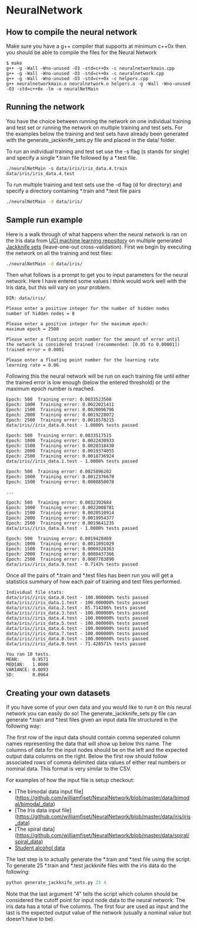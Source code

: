 # NeuralNetwork

## How to compile the neural network

Make sure you have a g++ compiler that supports at minimum c++0x
then you should be able to compile the files for the Neural Network

```
$ make
g++ -g -Wall -Wno-unused -O3 -std=c++0x -c neuralnetworkmain.cpp
g++ -g -Wall -Wno-unused -O3 -std=c++0x -c neuralnetwork.cpp
g++ -g -Wall -Wno-unused -O3 -std=c++0x -c helpers.cpp
g++ neuralnetworkmain.o neuralnetwork.o helpers.o -g -Wall -Wno-unused -O3 -std=c++0x -lm -o neuralNetMain
```

## Running the network

You have the choice between running the network on one individual training and test set or running the network on multiple training and test sets. For the examples below the training and test sets have already been generated with the generate_jackknife_sets.py file and placed in the data/ folder.

To run an individual training and test set use the -s flag (s stands for single) and specify a single *.train file followed by a *.test file.
```
./neuralNetMain -s data/iris/iris_data.4.train data/iris/iris_data.4.test
```

To run multiple training and test sets use the -d flag (d for directory) and specify a directory containing *.train and *.test file pairs
``` bash
./neuralNetMain -d data/iris/
```

## Sample run example

Here is a walk through of what happens when the neural network is ran on the Iris data from [UCI machine learning repository](http://archive.ics.uci.edu/ml/datasets/Iris) on multiple generated [Jackknife sets](https://en.wikipedia.org/wiki/Cross-validation_(statistics)) (leave-one-out cross-validation). First we begin by executing the network on all the training and test files:

``` bash
./neuralNetMain -d data/iris/
```

Then what follows is a prompt to get you to input parameters for the neural network. Here I have entered some values I think would work well with the Iris data, but this will vary on your problem. 

```
DIR: data/iris/

Please enter a positive integer for the number of hidden nodes
number of hidden nodes = 8

Please enter a positive integer for the maximum epoch:
maximum epoch = 2500

Please enter a floating point number for the amount of error until
the network is considered trained (recommended: [0.05 to 0.00001])
trained error = 0.0001

Please enter a floating point number for the learning rate 
learning rate = 0.06
```

Following this the neural network will be run on each training file until either the trained error is low enough (below the entered threshold) or the maximum epoch number is reached.

```
Epoch: 500  Training error: 0.0033523508
Epoch: 1000  Training error: 0.0022021411
Epoch: 1500  Training error: 0.0020096796
Epoch: 2000  Training error: 0.0019228072
Epoch: 2500  Training error: 0.0018578215
data/iris//iris_data.0.test - 1.0000% tests passed

Epoch: 500  Training error: 0.0033517515
Epoch: 1000  Training error: 0.0022430933
Epoch: 1500  Training error: 0.0020318430
Epoch: 2000  Training error: 0.0019374055
Epoch: 2500  Training error: 0.0018736924
data/iris//iris_data.1.test - 1.0000% tests passed

Epoch: 500  Training error: 0.0025896202
Epoch: 1000  Training error: 0.0012376670
Epoch: 1500  Training error: 0.0008850078

...

Epoch: 500  Training error: 0.0032392684
Epoch: 1000  Training error: 0.0022008781
Epoch: 1500  Training error: 0.0020510914
Epoch: 2000  Training error: 0.0019954377
Epoch: 2500  Training error: 0.0019641235
data/iris//iris_data.8.test - 1.0000% tests passed

Epoch: 500  Training error: 0.0019428469
Epoch: 1000  Training error: 0.0011091029
Epoch: 1500  Training error: 0.0009328363
Epoch: 2000  Training error: 0.0008437366
Epoch: 2500  Training error: 0.0007783890
data/iris//iris_data.9.test - 0.7143% tests passed
```

Once all the pairs of *.train and *.test files has been run you will get a statistics summary of how each pair of training and test files performed. 

```
Individual file stats:
data/iris//iris_data.0.test - 100.000000% tests passed
data/iris//iris_data.1.test - 100.000000% tests passed
data/iris//iris_data.2.test - 85.714286% tests passed
data/iris//iris_data.3.test - 100.000000% tests passed
data/iris//iris_data.4.test - 100.000000% tests passed
data/iris//iris_data.5.test - 100.000000% tests passed
data/iris//iris_data.6.test - 100.000000% tests passed
data/iris//iris_data.7.test - 100.000000% tests passed
data/iris//iris_data.8.test - 100.000000% tests passed
data/iris//iris_data.9.test - 71.428571% tests passed

You ran 10 tests.
MEAN:     0.9571
MEDIAN:   1.0000
VARIANCE: 0.0093
SD:       0.0964
```


## Creating your own datasets

If you have some of your own data and you would like to run it on this neural network you can easily do so! The generate_jackknife_sets.py file can generate *.train and *.test files given an input data file structured in the following way:

The first row of the input data should contain comma seperated column names representing the data that will show up below this name. The columns of data for the input nodes should be on the left and the expected output data columns on the right. Below the first row should follow associated rows of comma delimited data values of either real numbers or nominal data. This format is very similar to the CSV.

For examples of how the input file is setup checkout:
* [The bimodal data input file] (https://github.com/williamfiset/NeuralNetwork/blob/master/data/bimodal/bimodal_data) 
* [The Iris data input file] (https://github.com/williamfiset/NeuralNetwork/blob/master/data/iris/iris_data)
* [The spiral data] (https://github.com/williamfiset/NeuralNetwork/blob/master/data/spiral/spiral_data)
* [Student alcohol data](https://github.com/williamfiset/NeuralNetwork/blob/master/data/student_alcohol/student_data)

The last step is to actually generate the *.train and *.test file using the script. To generate 25 *.train and *.test jackknife files with the iris data do the following:

``` python
python generate_jackknife_sets.py 25 4
```

Note that the last argument "4" tells the script which column should be considered the cutoff point for input node data to the neural network. The iris data has a total of five columns. The first four are used as input and the last is the expected output value of the network (usually a nominal value but doesn't have to be).










